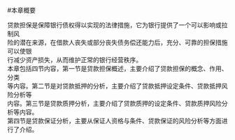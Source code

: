 #本章概要
<p>贷款担保是保障银行债权得以实现的法律措施，它为银行提供了一个可以影响或拉制风 <br />
      险的潜在来源，在借款人丧失或部分丧失债务偿还能力后，充分、可靠的担保措施可以使银 <br />
      行减少资产损失，从而维护正常的银行经营秩序。 <br />
本章包括四节内容，第一节是贷款担保概述，主要介绍了贷款担保的概念、作用、分类 <br />
等内容。第二节是对贷款抵押的分析，主要介绍了贷款抵押设定条件、贷款抵押风险分析等 <br />
内容。第三节是贷款质押分析，主要介绍了贷款质押的设定条件、贷款质押风险分析等内容。 <br />
第四节是贷款保证分析，主要从保证人资格与条件、贷款保证的风险分析等方面进行了介绍。<br />
    </p>